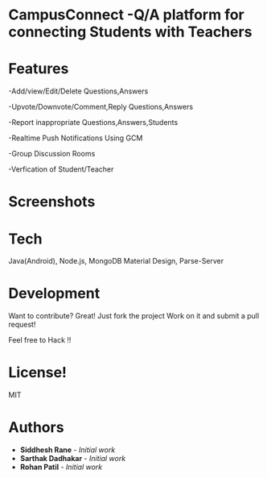 # CampusConnect -Q/A platform for connecting Students with Teachers

# Features
-Add/view/Edit/Delete Questions,Answers

-Upvote/Downvote/Comment,Reply Questions,Answers

-Report inappropriate Questions,Answers,Students

-Realtime Push Notifications Using GCM

-Group Discussion Rooms

-Verfication of Student/Teacher

# Screenshots

# Tech 

Java(Android),
Node.js,
MongoDB
Material Design,
Parse-Server

# Development

Want to contribute? Great!
Just fork the project
Work on it and submit a pull request!

Feel free to Hack !!

# License!
MIT

# Authors

* **Siddhesh Rane** - *Initial work*
* **Sarthak Dadhakar** - *Initial work* 
* **Rohan Patil** - *Initial work*
